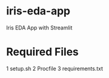 # iris-eda-app
Iris EDA App with Streamlit

# Required Files
1 setup.sh
2 Procfile
3 requirements.txt